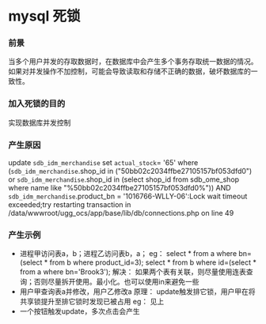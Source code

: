 # mysql 死锁

### 前景
  当多个用户并发的存取数据时，在数据库中会产生多个事务存取统一数据的情况。如果对并发操作不加控制，可能会导致读取和存储不正确的数据，破坏数据库的一致性。
### 加入死锁的目的
  实现数据库并发控制
### 产生原因

update `sdb_idm_merchandise` set `actual_stock`= '65' where (`sdb_idm_merchandise`.shop_id in ("50bb02c2034ffbe27105157bf053dfd0") or `sdb_idm_merchandise`.shop_id in (select shop_id from sdb_ome_shop where name like "%50bb02c2034ffbe27105157bf053dfd0%")) AND `sdb_idm_merchandise`.product_bn = '1016766-WLLY-06':Lock wait timeout exceeded;try restarting transaction in /data/wwwroot/ugg_ocs/app/base/lib/db/connections.php on line 49

### 产生示例
  * 进程甲访问表a，b；进程乙访问表b，a；
	eg：
	  select * from a where bn=(select * from b where product_id=3);
	  select * from b where id=(select * from a where bn='Brook3');
	解决：
	  如果两个表有关联，则尽量使用连表查询；否则尽量拆开使用。最小化。也可以使用in来避免一些
  * 用户甲查询表a并修改，用户乙修改a
    原理：
	  update触发排它锁，用户甲在将共享锁提升至排它锁时发现已被占用
	eg：
	  见上
  * 一个按钮触发update，多次点击会产生
